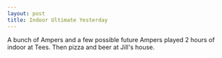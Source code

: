 ```yaml
---
layout: post
title: Indoor Ultimate Yesterday
---
```


A bunch of Ampers and a few possible future Ampers played 2 hours of indoor at Tees. Then pizza and beer at Jill&#39;s house.